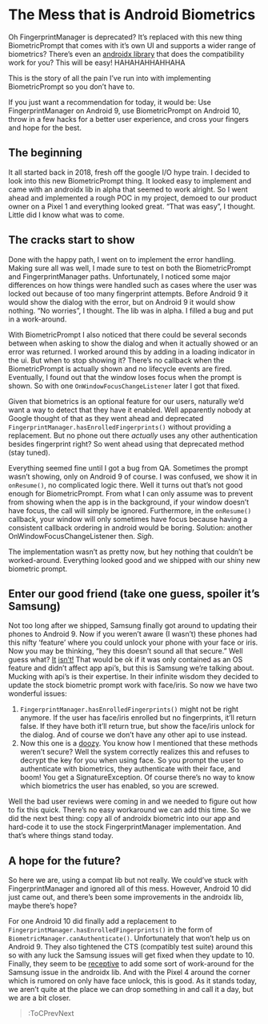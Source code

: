 # The Mess that is Android Biometrics

Oh FingerprintManager is deprecated? It’s replaced with this new thing
BiometricPrompt that comes with it’s own UI and supports a wider range of
biometrics? There’s even an [androidx
library](https://developer.android.com/jetpack/androidx/releases/biometric)
that does the compatibility work for you? This will be easy! HAHAHAHHAHHAHA

This is the story of all the pain I’ve run into with implementing
BiometricPrompt so you don’t have to.

If you just want a recommendation for today, it would be: Use
FingerprintManager on Android 9, use BiometricPrompt on Android 10, throw in a
few hacks for a better user experience, and cross your fingers and hope for the
best.

## The beginning

It all started back in 2018, fresh off the google I/O hype train. I decided to
look into this new BiometricPrompt thing. It looked easy to implement and came
with an androidx lib in alpha that seemed to work alright. So I went ahead and
implemented a rough POC in my project, demoed to our product owner on a Pixel 1
and everything looked great. “That was easy”, I thought. Little did I know what
was to come.

## The cracks start to show

Done with the happy path, I went on to implement the error handling. Making
sure all was well, I made sure to test on both the BiometricPrompt and
FingerprintManager paths. Unfortunately, I noticed some major differences on
how things were handled such as cases where the user was locked out because of
too many fingerprint attempts. Before Android 9 it would show the dialog with
the error, but on Android 9 it would show nothing. “No worries”, I thought. The
lib was in alpha. I filled a bug and put in a work-around.

With BiometricPrompt I also noticed that there could be several seconds between
when asking to show the dialog and when it actually showed or an error was
returned. I worked around this by adding in a loading indicator in the ui. But
when to stop showing it? There’s no callback when the BiometricPrompt is
actually shown and no lifecycle events are fired. Eventually, I found out that
the window loses focus when the prompt is shown. So with one
`OnWindowFocusChangeListener` later I got that fixed.

Given that biometrics is an optional feature for our users, naturally we’d want
a way to detect that they have it enabled. Well apparently nobody at Google
thought of that as they went ahead and deprecated
`FingerprintManager.hasEnrolledFingerprints()` without providing a replacement.
But no phone out there _actually_ uses any other authentication besides
fingerprint right? So went ahead using that deprecated method (stay tuned).

Everything seemed fine until I got a bug from QA. Sometimes the prompt wasn’t
showing, only on Android 9 of course. I was confused, we show it in `onResume()`,
no complicated logic there. Well it turns out that’s not good enough for
BiometricPrompt. From what I can only assume was to prevent from showing when
the app is in the background, if your window doesn’t have focus, the call will
simply be ignored. Furthermore, in the `onResume()` callback, your window will
only sometimes have focus because having a consistent callback ordering in
android would be boring. Solution: another OnWindowFocusChangeListener then.
_Sigh_.

The implementation wasn’t as pretty now, but hey nothing that couldn’t be
worked-around. Everything looked good and we shipped with our shiny new
biometric prompt.

## Enter our good friend (take one guess, spoiler it’s Samsung)

Not too long after we shipped, Samsung finally got around to updating their
phones to Android 9. Now if you weren’t aware (I wasn’t) these phones had this
nifty ‘feature’ where you could unlock your phone with your face or iris. Now
you may be thinking, “hey this doesn’t sound all that secure.” Well guess what?
[It](https://www.forbes.com/sites/amitchowdhry/2017/03/31/samsung-acknowledges-galaxy-s8-facial-recognition-security-limitations/#32d9d0ed1aff)
[isn’t!](https://arstechnica.com/information-technology/2017/05/breaking-the-iris-scanner-locking-samsungs-galaxy-s8-is-laughably-easy/)
That would be ok if it was only contained as an OS feature and didn’t affect
app api’s, but this is Samsung we’re talking about. Mucking with api’s is their
expertise. In their infinite wisdom they decided to update the stock biometric
prompt work with face/iris. So now we have two wonderful issues:

1. `FingerprintManager.hasEnrolledFingerprints()` might not be right anymore. If
   the user has face/iris enrolled but no fingerprints, it’ll return false. If
   they have both it’ll return true, but show the face/iris unlock for the
   dialog. And of course we don’t have any other api to use instead.
2. Now this one is a [doozy](https://issuetracker.google.com/issues/123997468).
   You know how I mentioned that these methods weren’t secure? Well the system
   correctly realizes this and refuses to decrypt the key for you when using
   face. So you prompt the user to authenticate with biometrics, they
   authenticate with their face, and boom! You get a SignatureException. Of
   course there’s no way to know which biometrics the user has enabled, so you
   are screwed.

Well the bad user reviews were coming in and we needed to figure out how to fix
this quick. There’s no easy workaround we can add this time. So we did the next
best thing: copy all of androidx biometric into our app and hard-code it to use
the stock FingerprintManager implementation. And that’s where things stand
today.

## A hope for the future?

So here we are, using a compat lib but not really. We could’ve stuck with
FingerprintManager and ignored all of this mess. However, Android 10 did just
came out, and there’s been some improvements in the androidx lib, maybe there’s
hope?

For one Android 10 did finally add a replacement to
`FingerprintManager.hasEnrolledFingerprints()` in the form of
`BiometricManager.canAuthenticate()`. Unfortunately that won’t help us on Android 9.
They also tightened the CTS (compatibly test suite) around this so with any
luck the Samsung issues will get fixed when they update to 10. Finally, they
seem to be [receptive](https://issuetracker.google.com/issues/129937212) to add
some sort of work-around for the Samsung issue in the androidx lib. And with
the Pixel 4 around the corner which is rumored on only have face unlock, this
is good. As it stands today, we aren’t quite at the place we can drop something
in and call it a day, but we are a bit closer.

> :ToCPrevNext
